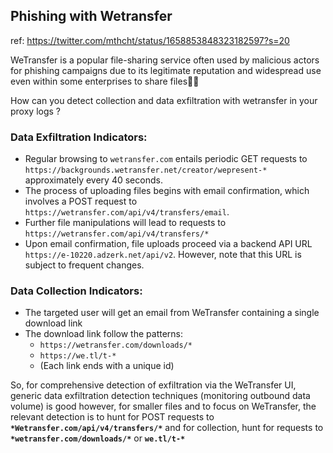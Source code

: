 ## Phishing with Wetransfer
ref: https://twitter.com/mthcht/status/1658853848323182597?s=20

WeTransfer is a popular file-sharing service often used by malicious actors for phishing campaigns due to its legitimate reputation and widespread use even within some enterprises to share files🤦‍♂️

How can you detect collection and data exfiltration with wetransfer in your proxy logs ?

### Data Exfiltration Indicators:

- Regular browsing to `wetransfer.com` entails periodic GET requests to `https://backgrounds.wetransfer.net/creator/wepresent-*` approximately every 40 seconds.
- The process of uploading files begins with email confirmation, which involves a POST request to `https://wetransfer.com/api/v4/transfers/email`.
- Further file manipulations will lead to requests to `https://wetransfer.com/api/v4/transfers/*`
- Upon email confirmation, file uploads proceed via a backend API URL `https://e-10220.adzerk.net/api/v2`. However, note that this URL is subject to frequent changes.

### Data Collection Indicators:

- The targeted user will get an email from WeTransfer containing a single download link
- The download link follow the patterns:
  - `https://wetransfer.com/downloads/*`
  - `https://we.tl/t-*`
  - (Each link ends with a unique id)

So, for comprehensive detection of exfiltration via the WeTransfer UI, generic data exfiltration detection techniques (monitoring outbound data volume) is good however, for smaller files and to focus on WeTransfer, the relevant detection is to hunt for POST requests to **`*Wetransfer.com/api/v4/transfers/*`**
and for collection, hunt for requests to **`*wetransfer.com/downloads/*`** or **`we.tl/t-*`**
